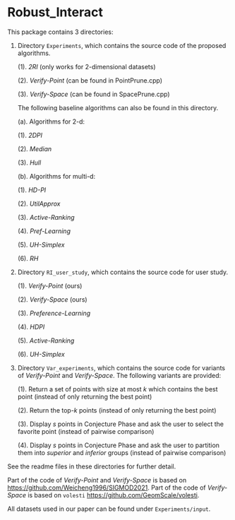 # Robust_Interact


This package contains 3 directories: 
1. Directory `Experiments`, which contains the source code of the proposed algorithms.

	(1). *2RI* (only works for 2-dimensional datasets)
  
	(2). *Verify-Point* (can be found in PointPrune.cpp)
  
	(3). *Verify-Space* (can be found in SpacePrune.cpp)
  
    The following baseline algorithms can also be found in this directory.
	
	(a). Algorithms for 2-d:

	(1). *2DPI* 

	(2). *Median*

	(3). *Hull*

	(b). Algorithms for multi-d:

	(1). *HD-PI*

	(2). *UtilApprox*

	(3). *Active-Ranking*

	(4). *Pref-Learning*

	(5). *UH-Simplex*

	(6). *RH*

2. Directory `RI_user_study`, which contains the source code for user study.

	(1). *Verify-Point* (ours)
  
	(2). *Verify-Space* (ours)
  
	(3). *Preference-Learning*
  
	(4). *HDPI*
  
	(5). *Active-Ranking*
  
	(6). *UH-Simplex*

3. Directory `Var_experiments`, which contains the source code for variants of *Verify-Point* and *Verify-Space*. The following variants are provided:

	(1). Return a set of points with size at most *k* which contains the best point (instead of only returning the best point)
	
	(2). Return the top-*k* points (instead of only returning the best point)
	
	(3). Display *s* points in Conjecture Phase and ask the user to select the favorite point (instead of pairwise comparison)
	
	(4). Display *s* points in Conjecture Phase and ask the user to partition them into *superior* and *inferior* groups (instead of pairwise comparison)

See the readme files in these directories for further detail.

Part of the code of *Verify-Point* and *Verify-Space* is based on https://github.com/Weicheng1996/SIGMOD2021.
Part of the code of *Verify-Space* is based on `volesti` https://github.com/GeomScale/volesti.

All datasets used in our paper can be found under `Experiments/input`.